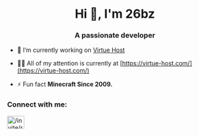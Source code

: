 <h1 align="center">Hi 👋, I'm 26bz</h1>
<h3 align="center">A passionate developer</h3>

- 🔭 I’m currently working on [Virtue Host](https://virtue-host.com/)

- 👨‍💻 All of my attention is currently at [https://virtue-host.com/](https://virtue-host.com/)

- ⚡ Fun fact **Minecraft Since 2009.**

<h3 align="left">Connect with me:</h3>
<p align="left">
<a href="https://discord.gg//invite/r8PgA3ReAG" target="blank"><img align="center" src="https://raw.githubusercontent.com/rahuldkjain/github-profile-readme-generator/master/src/images/icons/Social/discord.svg" alt="/invite/r8PgA3ReAG" height="30" width="40" /></a>
</p>

